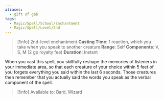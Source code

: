 ```yaml
---
aliases:
  - gift of gab
tags:
  - Magic/Spell/School/Enchantment
  - Magic/Spell/Level/2nd
---
```

>[!info]
>2nd-level enchantment
>**Casting Time**: 1 reaction, which you take when you speak to another creature
>**Range**: Self
>**Components**: V, S, M (2 gp royalty fee)
>**Duration**: Instant

When you cast this spell, you skillfully reshape the memories of listeners in your immediate area, so that each creature of your choice within 5 feet of you forgets everything you said within the last 6 seconds. Those creatures then remember that you actually said the words you speak as the verbal component of the spell.<br>
>[!info] Available to:
>Bard, Wizard